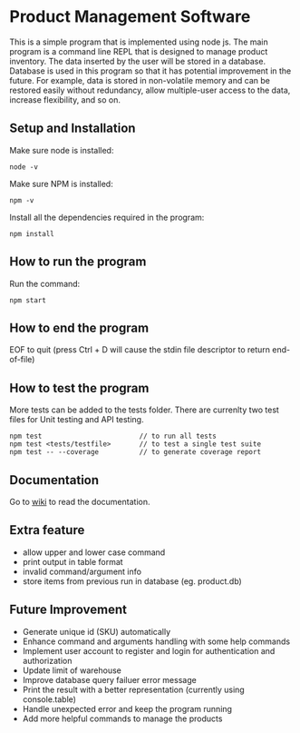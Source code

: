 # Product Management Software

This is a simple program that is implemented using node js. The main program is a command line REPL that is designed to manage product inventory. The data inserted by the user will be stored in a database. Database is used in this program so that it has potential improvement in the future. For example, data is stored in non-volatile memory and can be restored easily without redundancy, allow multiple-user access to the data, increase flexibility, and so on.

## Setup and Installation

Make sure node is installed:
```
node -v
```

Make sure NPM is installed: 
```
npm -v
```

Install all the dependencies required in the program:
```
npm install
```

## How to run the program

Run the command:
```
npm start
```

## How to end the program

EOF to quit (press Ctrl + D will cause the stdin file descriptor to return end-of-file)

## How to test the program
More tests can be added to the tests folder. There are currenlty two test files for Unit testing and API testing.
```
npm test                        // to run all tests
npm test <tests/testfile>       // to test a single test suite
npm test -- --coverage          // to generate coverage report
```

## Documentation
Go to [wiki](https://github.com/Jeremy0818/Product-Management-Software/wiki) to read the documentation.

## Extra feature
- allow upper and lower case command
- print output in table format
- invalid command/argument info
- store items from previous run in database (eg. product.db)

## Future Improvement
- Generate unique id (SKU) automatically
- Enhance command and arguments handling with some help commands
- Implement user account to register and login for authentication and authorization
- Update limit of warehouse
- Improve database query failuer error message
- Print the result with a better representation (currently using console.table)
- Handle unexpected error and keep the program running
- Add more helpful commands to manage the products
